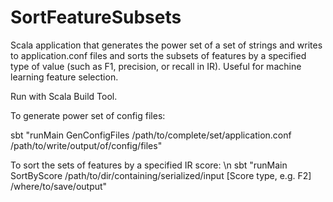 # SortFeatureSubsets
Scala application that generates the power set of a set of strings and writes to application.conf files and sorts the subsets of features by a specified type of value (such as F1, precision, or recall in IR).  Useful for machine learning feature selection.

Run with Scala Build Tool.

To generate power set of config files:

sbt "runMain GenConfigFiles /path/to/complete/set/application.conf /path/to/write/output/of/config/files"

To sort the sets of features by a specified IR score: \n
sbt "runMain SortByScore /path/to/dir/containing/serialized/input [Score type, e.g. F2] /where/to/save/output"

